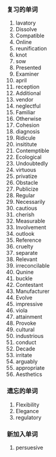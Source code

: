 ### 复习的单词

1. lavatory
2. Dissolve
3. Compatible
4. Online
5. reunification
6. knot
7. sow
8. Presented
9. Examiner
10. april
11. reception
12. Additional
13. vendor
14. neglectful
15. Familiar
16. Otherwise
17. Cohesion
18. diagnosis
19. Ridicule
20. insititute
21. Contemptible
22. Ecological
23. Undoubtedly
24. virtuous
25. privatize
26. Obstacle
27. Publicize
28. Regular
29. Necessarily
30. cautious
31. cherish
32. Measurable
33. Involvement
34. outlook
35. Reference
36. cruelty
37. separate
38. Relevant
39. irreconcilable
40. Qunine
41. buckle
42. Contestant
43. Manufacturer
44. Evolve
45. impressive
46. viola
47. attainment
48. Provoke
49. cultural
50. industrious
51. conduct
52. Decade
53. irritate
54. arguably
55. appropriate
56. Aesthetics





### 遗忘的单词

1. Flexibility
1. Elegance
1. regulatory





### 新加入单词

1. persuesive



